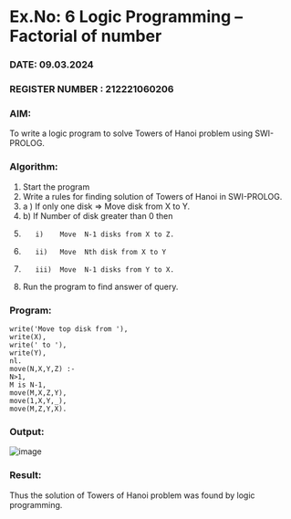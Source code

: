 # Ex.No: 6   Logic Programming – Factorial of number   
### DATE: 09.03.2024                                                                     
### REGISTER NUMBER : 212221060206
### AIM: 
To  write  a logic program  to solve Towers of Hanoi problem  using SWI-PROLOG. 
### Algorithm:
1. Start the program
2.  Write a rules for finding solution of Towers of Hanoi in SWI-PROLOG.
3.  a )	If only one disk  => Move disk from X to Y.
4.  b)	If Number of disk greater than 0 then
5.        i)	Move  N-1 disks from X to Z.
6.        ii)	Move  Nth disk from X to Y
7.        iii)	Move  N-1 disks from Y to X.
8. Run the program  to find answer of  query.

### Program:
```move(1,X,Y,_) :- 
write('Move top disk from '), 
write(X), 
write(' to '), 
write(Y), 
nl. 
move(N,X,Y,Z) :- 
N>1, 
M is N-1, 
move(M,X,Z,Y), 
move(1,X,Y,_), 
move(M,Z,Y,X).
```


### Output:

![image](https://github.com/Rajesh242004/AI_Lab_2023-24/assets/117814063/09b2ff4f-29ad-47f0-b736-f82fd757959b)


### Result:
Thus the solution of Towers of Hanoi problem was found by logic programming.
